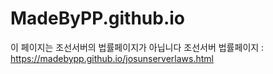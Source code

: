 # MadeByPP.github.io
이 페이지는 조선서버의 법률페이지가 아닙니다
조선서버 법률페이지 : <https://madebypp.github.io/josunserverlaws.html>
